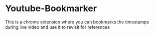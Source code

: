 # Youtube-Bookmarker
This is a chrome extension where you can bookmarks the timestamps during live video and use it to revisit for references
